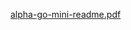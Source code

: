 [alpha-go-mini-readme.pdf](https://github.com/katzjason/go-frontend/blob/main/public/alpha-go-mini-readme.pdf)

